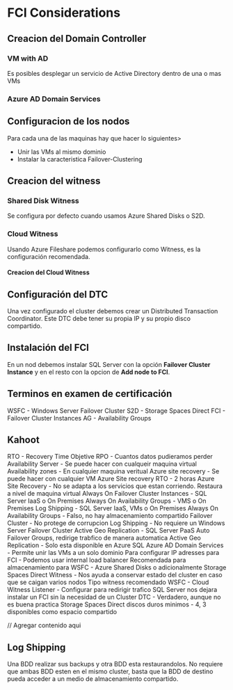 # FCI Considerations

## Creacion del Domain Controller
### VM with AD
Es posibles desplegar un servicio de Active Directory dentro de una o mas VMs

### Azure AD Domain Services


## Configuracion de los nodos
Para cada una de las maquinas hay que hacer lo siguientes>
* Unir las VMs al mismo dominio
* Instalar la caracteristica Failover-Clustering

## Creacion del witness
### Shared Disk Witness
Se configura por defecto cuando usamos Azure Shared Disks o S2D.

### Cloud Witness
Usando Azure Fileshare podemos configurarlo como Witness, es la configuración recomendada.

#### Creacion del Cloud Witness
##### 

## Configuración del DTC
Una vez configurado el cluster debemos crear un Distributed Transaction Coordinator.
Este DTC debe tener su propia IP y su propio disco compartido.

## Instalación del FCI
En un nod debemos instalar SQL Server con la opción **Failover Cluster Instance** y en el resto con la opcion de **Add node to FCI**.


## Terminos en examen de certificación
WSFC - Windows Server Failover Cluster
S2D - Storage Spaces Direct
FCI - Failover Cluster Instances
AG - Availability Groups

## Kahoot
RTO - Recovery Time Objetive
RPO - Cuantos datos pudieramos perder
Availability Server - Se puede hacer con cualqueir maquina virtual
Availability zones - En cualquier maquina veritual
Azure site recovery - Se puede hacer con cualquier VM
Azure Site recovery RTO - 2 horas
Azure Site Recovery - No se adapta a los servicios que estan corriendo. Restaura a nivel de maquina virtual
Always On Failover Cluster Instances - SQL Server IaaS o On Premises
Always On Availability Groups - VMS o On Premises
Log Shipping - SQL Server IaaS, VMs o On Premises
Always On Availability Groups - Falso, no hay almacenamiento compartido
Failover Cluster - No protege de corrupcion
Log Shipping - No requiere un Windows Server Failover Cluster
Active Geo Replication - SQL Server PaaS
Auto Failover Groups, redirige trabfico de manera automatica
Active Geo Replication - Solo esta disponible en Azure SQL
Azure AD Domain Services - Permite unir las VMs a un solo dominio
Para configurar IP adresses para FCI -  Podemos usar internal load balancer
Recomendada para almacenamiento para WSFC - Azure Shared Disks o adicionalmente Storage Spaces Direct
Witness - Nos ayuda a conservar estado del cluster en caso que se caigan varios nodos
Tipo witness recomendado WSFC - Cloud Witness
Listener - Configurar para redirigir trafico
SQL Server nos dejara instalar un FCI sin la necesidad de un Cluster DTC - Verdadero, aunque no es buena practica
Storage Spaces Direct discos duros minimos - 4, 3 disponibles como espacio compartido

// Agregar contenido aqui

## Log Shipping
Una BDD realizar sus backups y otra BDD esta restaurandolos. No requiere que ambas BDD esten en el mismo cluster,
basta que la BDD de destino pueda acceder a un medio de almacenamiento compartido.
 